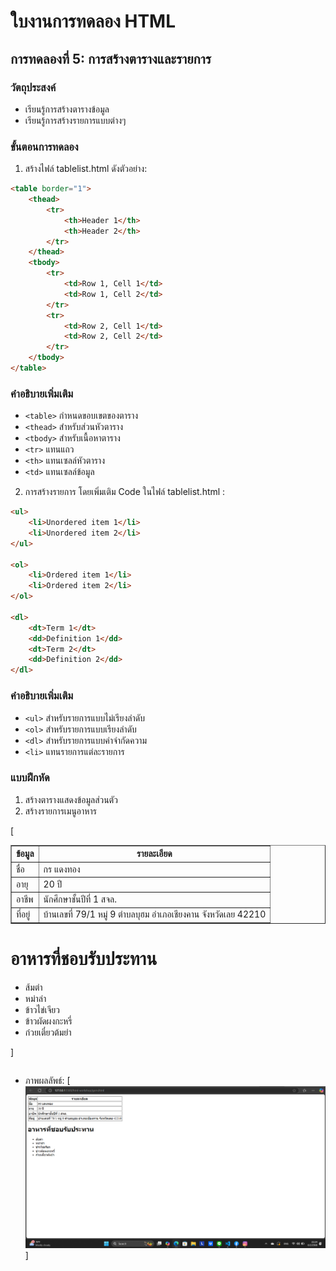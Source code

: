 # ใบงานการทดลอง HTML

## การทดลองที่ 5: การสร้างตารางและรายการ
### วัตถุประสงค์
- เรียนรู้การสร้างตารางข้อมูล
- เรียนรู้การสร้างรายการแบบต่างๆ

### ขั้นตอนการทดลอง
1. สร้างไฟล์ tablelist.html ดังตัวอย่าง:
```html
<table border="1">
    <thead>
        <tr>
            <th>Header 1</th>
            <th>Header 2</th>
        </tr>
    </thead>
    <tbody>
        <tr>
            <td>Row 1, Cell 1</td>
            <td>Row 1, Cell 2</td>
        </tr>
        <tr>
            <td>Row 2, Cell 1</td>
            <td>Row 2, Cell 2</td>
        </tr>
    </tbody>
</table>
```

### คำอธิบายเพิ่มเติม
- `<table>` กำหนดขอบเขตของตาราง
- `<thead>` สำหรับส่วนหัวตาราง
- `<tbody>` สำหรับเนื้อหาตาราง
- `<tr>` แทนแถว
- `<th>` แทนเซลล์หัวตาราง
- `<td>` แทนเซลล์ข้อมูล

2. การสร้างรายการ โดยเพิ่มเติม Code ในไฟล์ tablelist.html :
```html
<ul>
    <li>Unordered item 1</li>
    <li>Unordered item 2</li>
</ul>

<ol>
    <li>Ordered item 1</li>
    <li>Ordered item 2</li>
</ol>

<dl>
    <dt>Term 1</dt>
    <dd>Definition 1</dd>
    <dt>Term 2</dt>
    <dd>Definition 2</dd>
</dl>
```

### คำอธิบายเพิ่มเติม
- `<ul>` สำหรับรายการแบบไม่เรียงลำดับ
- `<ol>` สำหรับรายการแบบเรียงลำดับ
- `<dl>` สำหรับรายการแบบคำจำกัดความ
- `<li>` แทนรายการแต่ละรายการ

### แบบฝึกหัด
1. สร้างตารางแสดงข้อมูลส่วนตัว
2. สร้างรายการเมนูอาหาร

[<table border="1">
    <thead>
        <tr>
            <th>ข้อมูล</th>
            <th>รายละเอียด</th>
        </tr>
    </thead>
    <tbody>
        <tr>
            <td>ชื่อ</td>
            <td>กร แดงทอง</td>
        </tr>
        <tr>
            <td>อายุ</td>
            <td>20 ปี</td>
        </tr>
        <tr>
            <td>อาชีพ</td>
            <td>นักศึกษาชั้นปีที่ 1 สจล.</td>
        </tr>
        <tr>
            <td>ที่อยู่</td>
            <td>บ้านเลขที่ 79/1 หมู่ 9 ตำบลบุฮม อำเภอเชียงคาน จังหวัดเลย 42210</td>
        </tr>
    </tbody>
</table>
<h1>อาหารที่ชอบรับประทาน</h1>
<ul>
    <li>ส้มตำ</li>
    <li>หม่าล่า</li>
    <li>ข้าวไข่เจียว</li>
    <li>ข้าวผัดผงกะหรี่</li>
    <li>ก๋วยเตี๋ยวต้มยำ</li>
</ul>


]
```html

```
- ภาพผลลัพธ์:
[![alt text](image-4.png)]

